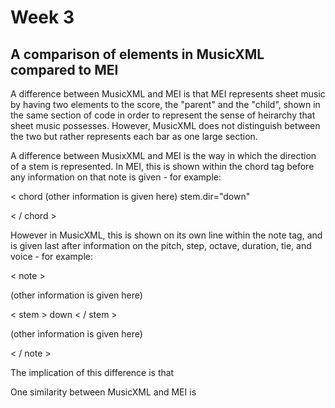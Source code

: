 # Week 3 

## A comparison of elements in MusicXML compared to MEI

A difference between MusicXML and MEI is that MEI represents sheet music by having two elements to the score, the "parent" and the "child", shown in the same section of code in order to represent the sense of heirarchy that sheet music possesses. However, MusicXML does not distinguish between the two but rather represents each bar as one large section.

A difference between MusixXML and MEI is the way in which the direction of a stem is represented. In MEI, this is shown within the chord tag before any information on that note is given - for example:

< chord (other information is given here) stem.dir="down"

< / chord >

However in MusicXML, this is shown on its own line within the note tag, and is given last after information on the pitch, step, octave, duration, tie, and voice - for example:

< note >
  
(other information is given here)

< stem > down < / stem >

(other information is given here)

< / note >

The implication of this difference is that 

One similarity between MusicXML and MEI is 
